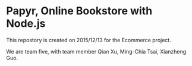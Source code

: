 # Papyr, Online Bookstore with Node.js
<p> This repostory is created on 2015/12/13 for the Ecommerce project. </p>
<p> We are team five, with team member Qian Xu, Ming-Chia Tsai, Xianzheng Guo. </p>


